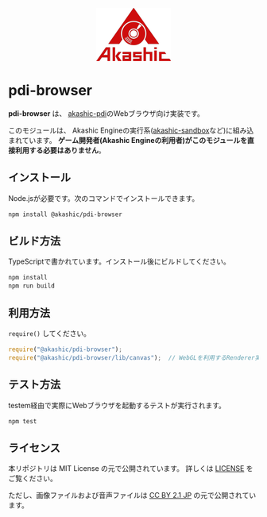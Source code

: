 <p align="center">
<img src="https://github.com/akashic-games/pdi-browser/blob/v0-master/img/akashic.png"/>
</p>

# pdi-browser

**pdi-browser** は、 [akashic-pdi](https://github.com/akashic-games/akashic-pdi)のWebブラウザ向け実装です。

このモジュールは、 Akashic Engineの実行系([akashic-sandbox](https://github.com/akashic-games/akashic-sandbox)など)に組み込まれています。
**ゲーム開発者(Akashic Engineの利用者)がこのモジュールを直接利用する必要はありません**。

## インストール

Node.jsが必要です。次のコマンドでインストールできます。

```sh
npm install @akashic/pdi-browser
```

## ビルド方法

TypeScriptで書かれています。インストール後にビルドしてください。

```sh
npm install
npm run build
```

## 利用方法

`require()` してください。

```javascript
require("@akashic/pdi-browser");
require("@akashic/pdi-browser/lib/canvas");  // WebGLを利用するRenderer実装が不要な場合
```

## テスト方法

testem経由で実際にWebブラウザを起動するテストが実行されます。

```sh
npm test
```

## ライセンス
本リポジトリは MIT License の元で公開されています。
詳しくは [LICENSE](https://github.com/akashic-games/pdi-browser/blob/v0-master//LICENSE) をご覧ください。

ただし、画像ファイルおよび音声ファイルは
[CC BY 2.1 JP](https://creativecommons.org/licenses/by/2.1/jp/) の元で公開されています。
